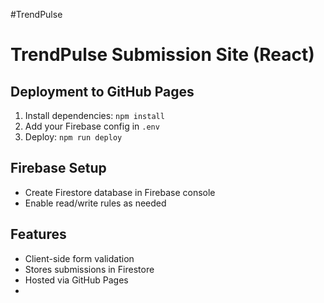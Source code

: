 #TrendPulse
# TrendPulse Submission Site (React)

## Deployment to GitHub Pages
1. Install dependencies: `npm install`
2. Add your Firebase config in `.env`
3. Deploy: `npm run deploy`

## Firebase Setup
- Create Firestore database in Firebase console
- Enable read/write rules as needed

## Features
- Client-side form validation
- Stores submissions in Firestore
- Hosted via GitHub Pages
- 
